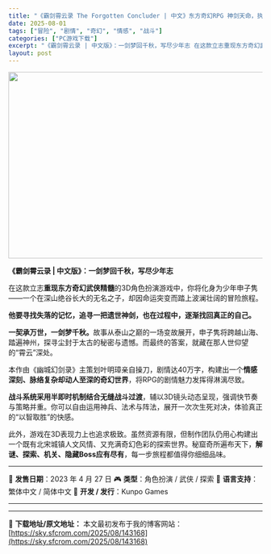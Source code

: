 ```yaml
---
title: "《霸剑霄云录 The Forgotten Concluder | 中文》东方奇幻RPG 神剑天命，执剑问霄云。"
date: 2025-08-01
tags: ["冒险", "剧情", "奇幻", "情感", "战斗"]
categories: ["PC游戏下载"]
excerpt: "《霸剑霄云录 | 中文版》：一剑梦回千秋，写尽少年志 在这款立志重现东方奇幻武侠精髓的3D角色扮演游戏中，你将化身为少年申子隽——一个在深山绝谷长大的无名之子，却因命运突变而踏上波澜壮阔的冒险旅程。 他要寻找失落的记忆，追寻一把遗世神剑，也在过程中，逐渐找回真正的自己。 一契承万世，一剑梦千秋。故事&hellip;"
layout: post
---
```


<img class="aligncenter size-full wp-image-143169" src="https://sky.sfcrom.com/wp-content/uploads/2025/08/2025080103481461.webp" alt="" width="660" height="370" />

<strong>《霸剑霄云录 | 中文版》：一剑梦回千秋，写尽少年志</strong>

在这款立志<strong>重现东方奇幻武侠精髓</strong>的3D角色扮演游戏中，你将化身为少年申子隽——一个在深山绝谷长大的无名之子，却因命运突变而踏上波澜壮阔的冒险旅程。

<strong>他要寻找失落的记忆，追寻一把遗世神剑，也在过程中，逐渐找回真正的自己。</strong>

<strong>一契承万世，一剑梦千秋。</strong>故事从泰山之巅的一场变故展开，申子隽将跨越山海、踏遍神州，探寻尘封于太古的秘密与遗憾。而最终的答案，就藏在那人世仰望的“霄云”深处。

本作由《幽城幻剑录》主策划叶明璋亲自操刀，剧情达40万字，构建出一个<strong>情感深刻、脉络复杂却动人至深的奇幻世界</strong>，将RPG的剧情魅力发挥得淋漓尽致。

<strong>战斗系统采用半即时机制结合无缝战斗过渡</strong>，辅以3D镜头动态呈现，强调快节奏与策略并重。你可以自由运用神兵、法术与阵法，展开一次次生死对决，体验真正的“以智取胜”的快感。

此外，游戏在3D表现力上也追求极致。虽然资源有限，但制作团队仍用心构建出一个既有北宋城镇人文风情、又充满奇幻色彩的探索世界。秘窟奇所遍布天下，<strong>解谜、探索、机关、隐藏Boss应有尽有</strong>，每一步旅程都值得你细细品味。

<hr />

📅 <strong>发售日期</strong>：2023 年 4 月 27 日
🎮 <strong>类型</strong>：角色扮演 / 武侠 / 探索
🧩 <strong>语言支持</strong>：繁体中文 / 简体中文
🏢 <strong>开发 / 发行</strong>：Kunpo Games

<hr />

---
📖 **下载地址/原文地址：** 本文最初发布于我的博客网站：[https://sky.sfcrom.com/2025/08/143168](https://sky.sfcrom.com/2025/08/143168)
